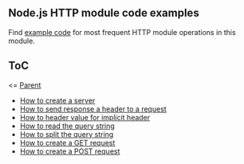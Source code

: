 ## Node.js HTTP module code examples

Find [example code](./code) for most frequent HTTP module operations in this module.

## ToC

<= [Parent](../README.md)

- [How to create a server](./code/create-server.js)
- [How to send response a header to a request](./code/write-head.js)
- [How to header value for implicit header](./code/set-header.js)
- [How to read the query string](./code/query-string.js)
- [How to split the query string](./code/query-params.js)
- [How to create a GET request](./code/get-request.js)
- [How to create a POST request](./code/post-request.js)